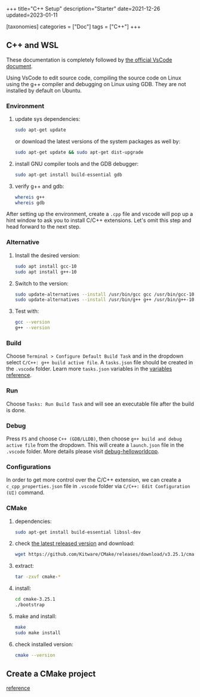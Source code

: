 +++
title="C++ Setup"
description="Starter"
date=2021-12-26
updated=2023-01-11

[taxonomies]
categories = ["Doc"]
tags = ["C++"]
+++

## C++ and WSL

These documentation is completely followed by [the official VsCode document](https://code.visualstudio.com/docs/cpp/config-wsl).

Using VsCode to edit source code, compiling the source code on Linux using the g++ compiler and debugging on Linux using GDB. They are not installed by default on Ubuntu.

### Environment

1. update sys dependencies:

   ```sh
   sudo apt-get update
   ```

   or download the latest versions of the system packages as well by:

   ```sh
   sudo apt-get update && sudo apt-get dist-upgrade
   ```

1. install GNU compiler tools and the GDB debugger:

   ```sh
   sudo apt-get install build-essential gdb
   ```

1. verify g++ and gdb:

   ```sh
   whereis g++
   whereis gdb
   ```

After setting up the environment, create a `.cpp` file and vscode will pop up a hint window to ask you to install C/C++ extensions. Let's omit this step and head forward to the next step.

### Alternative

1. Install the desired version:

   ```sh
   sudo apt install gcc-10
   sudo apt install g++-10
   ```

1. Switch to the version:

   ```sh
   sudo update-alternatives --install /usr/bin/gcc gcc /usr/bin/gcc-10 10
   sudo update-alternatives --install /usr/bin/g++ g++ /usr/bin/g++-10 10
   ```

1. Test with:

   ```sh
   gcc --version
   g++ --version
   ```

### Build

Choose `Terminal > Configure Default Build Task` and in the dropdown select `C/C++: g++ build active file`. A `tasks.json` file should be created in the `.vscode` folder. Learn more `tasks.json` variables in the [variables reference](https://code.visualstudio.com/docs/editor/variables-reference).

### Run

Choose `Tasks: Run Build Task` and will see an executable file after the build is done.

### Debug

Press `F5` and choose `C++ (GDB/LLDB)`, then choose `g++ build and debug active file` from the dropdown. This will create a `launch.json` file in the `.vscode` folder. More details please visit [debug-helloworldcpp](https://code.visualstudio.com/docs/cpp/config-wsl#_debug-helloworldcpp).

### Configurations

In order to get more control over the C/C++ extension, we can create a `c_cpp_properties.json` file in `.vscode` folder via `C/C++: Edit Configuration (UI)` command.

### CMake

1. dependencies:

   ```sh
   sudo apt-get install build-essential libssl-dev
   ```

1. check [the latest released version](https://github.com/Kitware/CMake/releases) and download:

   ```sh
   wget https://github.com/Kitware/CMake/releases/download/v3.25.1/cmake-3.25.1.tar.gz
   ```

1. extract:

   ```sh
   tar -zxvf cmake-*
   ```

1. install:

   ```sh
   cd cmake-3.25.1
   ./bootstrap
   ```

1. make and install:

   ```sh
   make
   sudo make install
   ```

1. check installed version:

   ```sh
   cmake --version
   ```

## Create a CMake project

[reference](https://code.visualstudio.com/docs/cpp/cmake-linux)
